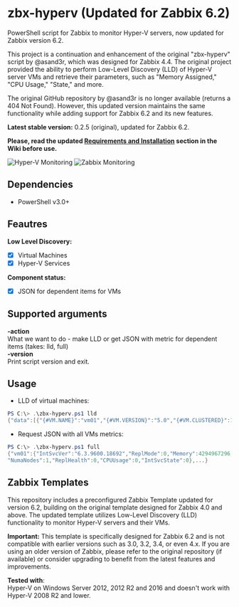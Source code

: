 # zbx-hyperv (Updated for Zabbix 6.2)
PowerShell script for Zabbix to monitor Hyper-V servers, now updated for Zabbix version 6.2.

This project is a continuation and enhancement of the original "zbx-hyperv" script by @asand3r, which was designed for Zabbix 4.4. The original project provided the ability to perform Low-Level Discovery (LLD) of Hyper-V server VMs and retrieve their parameters, such as "Memory Assigned," "CPU Usage," "State," and more.

The original GitHub repository by @asand3r is no longer available (returns a 404 Not Found). However, this updated version maintains the same functionality while adding support for Zabbix 6.2 and its new features.

**Latest stable version:** 0.2.5 (original), updated for Zabbix 6.2.

__Please, read the updated [Requirements and Installation](https://github.com/HorselessName/hyperv-monitoring/wiki/Requirements-and-Installation) section in the Wiki before use.__

![Hyper-V Monitoring](https://pp.userapi.com/c831508/v831508836/1d54c4/aL5ve9-JYSc.jpg)
![Zabbix Monitoring](https://pp.userapi.com/c831508/v831508836/1d54ce/WtGekdXFRHk.jpg)

## Dependencies
 - PowerShell v3.0+

## Feautres  
**Low Level Discovery:**
 - [x] Virtual Machines
 - [x] Hyper-V Services

**Component status:**
 - [x] JSON for dependent items for VMs

## Supported arguments  
**-action**  
What we want to do - make LLD or get JSON with metric for dependent items (takes: lld, full)  
**-version**  
Print script version and exit.  

## Usage 
- LLD of virtual machines:
```powershell
PS C:\> .\zbx-hyperv.ps1 lld
{"data":[{"{#VM.NAME}":"vm01","{#VM.VERSION}":"5.0","{#VM.CLUSTERED}":1,"{#VM.HOST}":"hv01","{#VM.GEN}":2,"{#VM.ISREPLICA}":0}, ...}
```
- Request JSON with all VMs metrics:
```powershell
PS C:\> .\zbx-hyperv.ps1 full
{"vm01":{"IntSvcVer":"6.3.9600.18692","ReplMode":0,"Memory":4294967296,"ReplState":0,"NumaSockets":1,"Uptime":53505,"State":2,
"NumaNodes":1,"ReplHealth":0,"CPUUsage":0,"IntSvcState":0},...}
```

## Zabbix Templates
This repository includes a preconfigured Zabbix Template updated for version 6.2, building on the original template designed for Zabbix 4.0 and above. The updated template utilizes Low-Level Discovery (LLD) functionality to monitor Hyper-V servers and their VMs.

**Important:** This template is specifically designed for Zabbix 6.2 and is not compatible with earlier versions such as 3.0, 3.2, 3.4, or even 4.x. If you are using an older version of Zabbix, please refer to the original repository (if available) or consider upgrading to benefit from the latest features and improvements.

**Tested with**:  
Hyper-V on Windows Server 2012, 2012 R2 and 2016 and doesn't work with Hyper-V 2008 R2 and lower.

